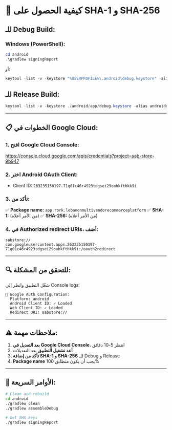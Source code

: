 # 🔑 كيفية الحصول على SHA-1 و SHA-256

## للـ Debug Build:

### Windows (PowerShell):
```powershell
cd android
.\gradlew signingReport
```

أو:
```powershell
keytool -list -v -keystore "%USERPROFILE%\.android\debug.keystore" -alias androiddebugkey -storepass android -keypass android
```

## للـ Release Build:

```powershell
keytool -list -v -keystore ./android/app/debug.keystore -alias androiddebugkey
```

---

## 📋 الخطوات في Google Cloud:

### 1. افتح Google Cloud Console:
https://console.cloud.google.com/apis/credentials?project=sab-store-9b947

### 2. اختر Android OAuth Client:
- Client ID: `263235150197-71q01c46r4923tdgsei29oohkfthkk9i`

### 3. تأكد من:
✅ **Package name:** `app.rork.lebanonmultivendorecommerceplatform`
✅ **SHA-1:** (من الأمر أعلاه)
✅ **SHA-256:** (من الأمر أعلاه)

### 4. في Authorized redirect URIs، أضف:
```
sabstore://
com.googleusercontent.apps.263235150197-71q01c46r4923tdgsei29oohkfthkk9i:/oauth2redirect
```

---

## 🔍 للتحقق من المشكلة:

شغّل التطبيق وانظر إلى Console logs:
```
🔐 Google Auth Configuration:
  Platform: android
  Android Client ID: ✓ Loaded
  Web Client ID: ✓ Loaded
  Redirect URI: sabstore://
```

---

## ⚠️ ملاحظات مهمة:

1. **بعد التعديل في Google Cloud Console**، انتظر 5-10 دقائق
2. **أعد تشغيل التطبيق** بعد التعديلات
3. **تأكد من إضافة SHA-1 و SHA-256** للـ Debug و Release
4. **Package name** يجب أن يكون متطابق 100%

---

## 🚀 الأوامر السريعة:

```bash
# Clean and rebuild
cd android
./gradlew clean
./gradlew assembleDebug

# Get SHA keys
./gradlew signingReport
```
